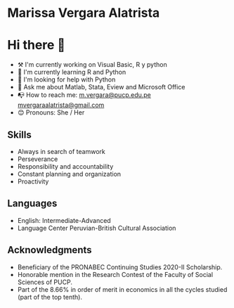 # Marissa Vergara Alatrista
# **Hi there** 👋

- ⚒ I'm currently working on Visual Basic, R y python
- 🌱 I'm currently learning R and Python
- 🤔 I'm looking for help with Python
- 💬 Ask me about Matlab, Stata, Eview and Microsoft Office
- 📭 How to reach me: 
    m.vergara@pucp.edu.pe 
    mvergaraalatrista@gmail.com
- 😊 Pronouns: She / Her

## **Skills**
- Always in search of teamwork
- Perseverance
- Responsibility and accountability
- Constant planning and organization
- Proactivity

## **Languages**
- English: Intermediate-Advanced
- Language Center Peruvian-British Cultural Association

## **Acknowledgments**
- Beneficiary of the PRONABEC Continuing Studies 2020-II Scholarship.
- Honorable mention in the Research Contest of the Faculty of Social Sciences of PUCP.
- Part of the 8.66% in order of merit in economics in all the cycles studied (part of the top tenth).
